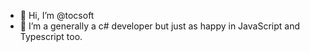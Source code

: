 - 👋 Hi, I’m @tocsoft
- 👀 I’m a generally a c# developer but just as happy in JavaScript and Typescript too.
